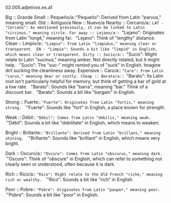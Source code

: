 02.005.adjetivos.es.a1

Big :: Grande
Small :: Pequeño/a::"Pequeño": Derived from Latin "parvus," meaning small.
Old :: Antiguo/a
New :: Nuevo/a
Nearby :: Cercano/a::
`LAT - "Cercano": As mentioned previously, it can be linked to Latin "circinus," meaning circle.
Far away :: Lejano/a::
`"Lejano": Originates from Latin "longē," meaning far.
`
`"Lejano": Think of "lengthy" distance.
Clean :: Limpio/a::
`"Limpio": From Latin "limpidus," meaning clear or transparent.
`
`EN - "Limpio": Sounds a bit like "limpid" in English, which means clear or transparent.
Dirty :: Sucio/a::
`"Sucio": Might relate to Latin "sucinus," meaning amber. Not directly related, but it might help.
`
`"Sucio": The "suc-" might remind you of "suck" in English. Imagine dirt sucking the cleanliness away.
Expensive :: Caro/a::
`"Caro": From Latin "carus," meaning dear or costly.
Cheap :: Barato/a::
`"Barato": Its Latin root isn't particularly helpful for memory, but think of getting a bar of gold at a low rate.
`
`"Barato": Sounds like "barra", meaning "bar." Think of a discount bar.
`
`"Barato": Sounds a bit like "bargain" in English.

Strong :: Fuerte::
`"Fuerte": Originates from Latin "fortis," meaning strong.
`
`"Fuerte": Sounds like "fort" in English, a place known for strength.

Weak :: Débil::
`"Débil": Comes from Latin "debilis," meaning weak.
`
`"Débil": Sounds a bit like "debilitate" in English, which means to weaken.

Bright :: Brillante::
`"Brillante": Derived from Latin "brillans," meaning shining.
`
`"Brillante": Sounds like "brilliant" in English, which means very bright.

Dark :: Oscuro/a::
`"Oscuro": Comes from Latin "obscurus," meaning dark.
`
`"Oscuro": Think of "obscure" in English, which can refer to something not clearly seen or understood, often because it is dark.

Rich :: Rico/a::
`"Rico": Might relate to the Old French "riche," meaning rich or wealthy.
`
`"Rico": Sounds a bit like "rich" in English.

Poor :: Pobre::
`"Pobre": Originates from Latin "pauper," meaning poor.
`
`"Pobre": Sounds a bit like "poor" in English.
